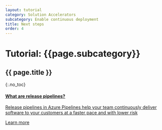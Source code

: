 ```yaml
---
layout: tutorial
category: Solution Accelerators
subcategory: Enable continuous deployment
title: Next steps
order: 4
---
```


# Tutorial: {{page.subcategory}}

## {{ page.title }}
{:.no_toc}

<div class="card-deck">
    <a href="https://docs.microsoft.com/en-us/azure/devops/pipelines/release/?view=azure-devops" class="card">
        <div class="card-body">
            <h4 class="card-title">What are release pipelines?</h4>
            <p class="card-text">Release pipelines in Azure Pipelines help your team continuously deliver software to your customers at a faster pace and with lower risk</p>
        </div>
        <div class="card-footer">
            <div class="btn btn-primary">Learn more</div>
        </div>
    </a>
</div>